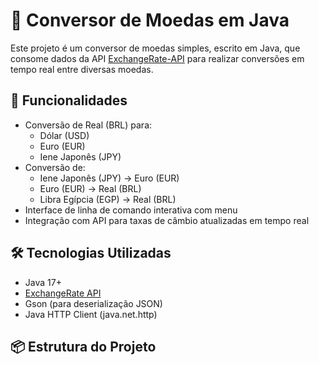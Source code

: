 # 💱 Conversor de Moedas em Java

Este projeto é um conversor de moedas simples, escrito em Java, que consome dados da API [ExchangeRate-API](https://www.exchangerate-api.com/) para realizar conversões em tempo real entre diversas moedas.

## 🚀 Funcionalidades

- Conversão de Real (BRL) para:
  - Dólar (USD)
  - Euro (EUR)
  - Iene Japonês (JPY)
- Conversão de:
  - Iene Japonês (JPY) → Euro (EUR)
  - Euro (EUR) → Real (BRL)
  - Libra Egípcia (EGP) → Real (BRL)
- Interface de linha de comando interativa com menu
- Integração com API para taxas de câmbio atualizadas em tempo real

## 🛠️ Tecnologias Utilizadas

- Java 17+
- [ExchangeRate API](https://www.exchangerate-api.com/)
- Gson (para deserialização JSON)
- Java HTTP Client (java.net.http)

## 📦 Estrutura do Projeto


